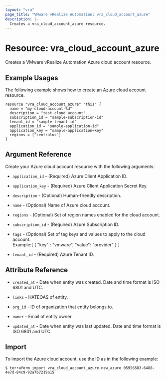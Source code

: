 ```yaml
---
layout: "vra"
page_title: "VMware vRealize Automation: vra_cloud_account_azure"
description: |-
  Creates a vra_cloud_account_azure resource.
---
```


# Resource: vra\_cloud\_account\_azure

Creates a VMware vRealize Automation Azure cloud account resource.

## Example Usages

The following example shows how to create an Azure cloud account resource.

```hcl
resource "vra_cloud_account_azure" "this" {
  name = "my-cloud-account-%d"
  description = "test cloud account"
  subscription_id = "sample-subscription-id"
  tenant_id = "sample-tenant-id"
  application_id = "sample-application-id"
  application_key = "sample-application=key"
  regions = ["centralus"]
}
```

## Argument Reference

Create your Azure cloud account resource with the following arguments:

* `application_id` - (Required) Azure Client Application ID.

* `application_key` - (Required) Azure Client Application Secret Key.

* `description` - (Optional) Human-friendly description.

* `name` - (Optional) Name of Azure cloud account.

* `regions` - (Optional) Set of region names enabled for the cloud account.

* `subscription_id` - (Required) Azure Subscription ID.

* `tags` - (Optional) Set of tag keys and values to apply to the cloud account.  
Example:[ { "key" : "vmware", "value": "provider" } ]

* `tenant_id` - (Required) Azure Tenant ID.

## Attribute Reference

* `created_at` - Date when entity was created. Date and time format is ISO 6801 and UTC.

* `links` - HATEOAS of entity.

* `org_id` - ID of organization that entity belongs to.

* `owner` - Email of entity owner.

* `updated_at` - Date when entity was last updated. Date and time format is ISO 6801 and UTC.

## Import

To import the Azure cloud account, use the ID as in the following example:

`$ terraform import vra_cloud_account_azure.new_azure 05956583-6488-4e7d-84c9-92a7b7219a15`